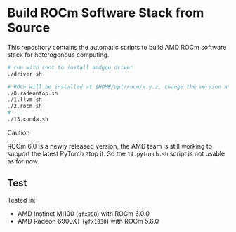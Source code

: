 # Build ROCm Software Stack from Source

This repository contains the automatic scripts to build AMD ROCm software stack for heterogenous computing.

```bash
# run with root to install amdgpu driver
./driver.sh

# ROCm will be installed at $HOME/opt/rocm/x.y.z, change the version and install prefix in `common.sh`
./0.radeontop.sh
./1.llvm.sh
./2.rocm.sh
# ...
./13.conda.sh
```

> [!CAUTION]
> ROCm 6.0 is a newly released version, the AMD team is still working to support the latest PyTorch atop it.
> So the `14.pytorch.sh` script is not usable as for now.

## Test

Tested in:
- AMD Instinct MI100 (`gfx908`) with ROCm 6.0.0
- AMD Radeon 6900XT (`gfx1030`) with ROCm 5.6.0

